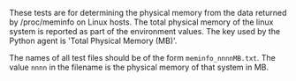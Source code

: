 These tests are for determining the physical memory from the data returned by
/proc/meminfo on Linux hosts. The total physical memory of the linux system is 
reported as part of the environment values. The key used by the Python agent
is 'Total Physical Memory (MB)'. 

The names of all test files should be of the form `meminfo_nnnnMB.txt`. The
value `nnnn` in the filename is the physical memory of that system in MB.
